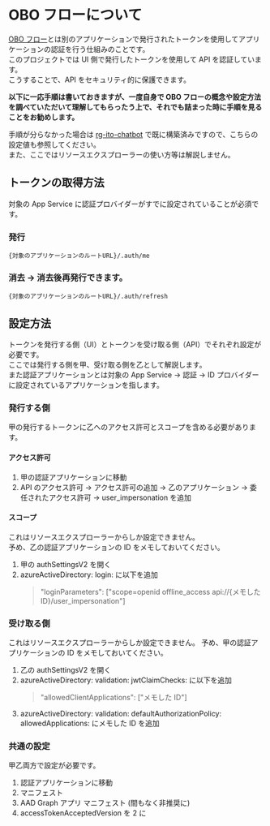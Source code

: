 # OBO フローについて

[OBO フロー](https://learn.microsoft.com/ja-jp/entra/identity-platform/v2-oauth2-on-behalf-of-flow)とは別のアプリケーションで発行されたトークンを使用してアプリケーションの認証を行う仕組みのことです。  
このプロジェクトでは UI 側で発行したトークンを使用して API を認証しています。  
こうすることで、API をセキュリティ的に保護できます。

**以下に一応手順は書いておきますが、一度自身で OBO フローの概念や設定方法を調べていただいて理解してもらったう上で、それでも詰まった時に手順を見ることをお勧めします。**

手順が分らなかった場合は [rg-ito-chatbot](https://portal.azure.com/#@monoworks.co.jp/resource/subscriptions/dc3edebd-5216-4877-ac8e-c874c36be146/resourceGroups/rg-ito-chatbot/overview) で既に構築済みですので、こちらの設定値も参照してください。  
また、ここではリソースエクスプローラーの使い方等は解説しません。

## トークンの取得方法

対象の App Service に認証プロバイダーがすでに設定されていることが必須です。

### 発行

`{対象のアプリケーションのルートURL}/.auth/me`

### 消去 → 消去後再発行できます。

`{対象のアプリケーションのルートURL}/.auth/refresh`

## 設定方法

トークンを発行する側（UI）とトークンを受け取る側（API）でそれぞれ設定が必要です。  
ここでは発行する側を甲、受け取る側を乙として解説します。  
また認証アプリケーションとは対象の App Service → 認証 → ID プロバイダーに設定されているアプリケーションを指します。

### 発行する側

甲の発行するトークンに乙へのアクセス許可とスコープを含める必要があります。

#### アクセス許可

1. 甲の認証アプリケーションに移動
1. API のアクセス許可 → アクセス許可の追加 → 乙のアプリケーション → 委任されたアクセス許可 → user_impersonation を追加

#### スコープ

これはリソースエクスプローラーからしか設定できません。  
予め、乙の認証アプリケーションの ID をメモしておいてください。

1. 甲の authSettingsV2 を開く
1. azureActiveDirectory: login: に以下を追加
   > "loginParameters": ["scope=openid offline_access api://{メモした ID}/user_impersonation"]

### 受け取る側

これはリソースエクスプローラーからしか設定できません。
予め、甲の認証アプリケーションの ID をメモしておいてください。

1. 乙の authSettingsV2 を開く
1. azureActiveDirectory: validation: jwtClaimChecks: に以下を追加
   > "allowedClientApplications": ["メモした ID"]
1. azureActiveDirectory: validation: defaultAuthorizationPolicy: allowedApplications: にメモした ID を追加

### 共通の設定

甲乙両方で設定が必要です。

1. 認証アプリケーションに移動
1. マニフェスト
1. AAD Graph アプリ マニフェスト (間もなく非推奨に)
1. accessTokenAcceptedVersion を 2 に
